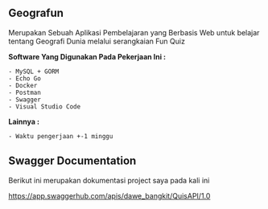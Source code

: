 ## Geografun
Merupakan Sebuah Aplikasi Pembelajaran yang Berbasis Web untuk belajar tentang Geografi Dunia melalui serangkaian Fun Quiz


**Software Yang Digunakan Pada Pekerjaan Ini :**

```
- MySQL + GORM
- Echo Go
- Docker
- Postman
- Swagger
- Visual Studio Code
```

**Lainnya :**

```
- Waktu pengerjaan +-1 minggu
```

## Swagger Documentation
Berikut ini merupakan dokumentasi project saya pada kali ini

https://app.swaggerhub.com/apis/dawe_bangkit/QuisAPI/1.0
